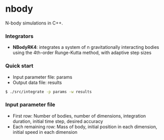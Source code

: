 # nbody #

N-body simulations in C++.

### Integrators ###
* __NBodyRK4__: integrates a system of n gravitationally interacting bodies
                using the 4th-order Runge-Kutta method, with adaptive step
                sizes

### Quick start ###
* Input parameter file: params
* Output data file: results
```bash
$ ./src/integrate -p params -w results
```

### Input parameter file ###
* First row: Number of bodies, number of dimensions, integration duration,
             initial time step, desired accuracy
* Each remaining row: Mass of body, initial position in each dimension,
                      initial speed in each dimension

